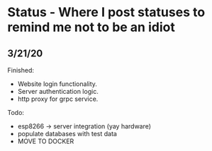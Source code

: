 # Status - Where I post statuses to remind me not to be an idiot

## 3/21/20
Finished:
 - Website login functionality.
 - Server authentication logic.
 - http proxy for grpc service.

Todo:
 - esp8266 -> server integration (yay hardware)
 - populate databases with test data
 - MOVE TO DOCKER
